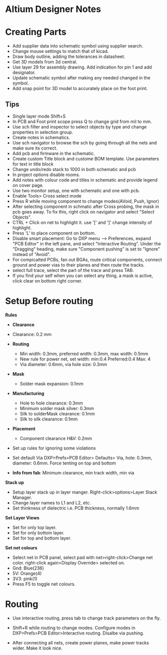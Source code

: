 Altium Designer Notes
=====================

# Creating Parts
 - Add supplier data into schematic symbol using supplier search.
 - Change mouse settings to match that of kicad.
 - Draw body outline, adding the tolerances in datasheet.
 - Get 3D models from 3d central.
 -  Use layer 29 for assembly drawing. Add indication for pin 1 and add designator.
 - Update schematic symbol after making any needed changed in the symbol.
 - Add snap point for 3D model to accurately place on the foot print.

## Tips
 - Single layer mode Shift+S
 - In PCB and Foot print scope press Q to change grid from mil to mm.
 - Use sch filter and inspector to select objects by type and change properties in selection group.
 - Create notes in schematics.
 - Use sch navigator to browse the sch by going through all the nets and make sure its correct.
 - Add pcb and firmware in the schematic.
 - Create custom Title block and custome BOM template. Use parameters for text in title block
 - Change undo/redo stack to 1000 in both schematic and pcb
 - In project options disable rooms.
 - Add notes with colour code and titles in schematic and provide legend on cover page.
 - Use two monitor setup, one with schematic and one with pcb.
 - Enable Tools> Cross select mode
 - Press R while moving component to change modes(AVoid, Push, Ignor)
 - After selecting component in schmatic after Cross probing, the mask in pcb goes away. To fix this, right click on navigator and select "Select Objects".
 - CTRL + Click on net to highlight it. use '[' and ']' change intensity of highlight.
 - Press 'L' to place component on bottom.
 - Disable smart placement: Go to DXP menu --> Preferences, expand "PCB Editor" in the left pane, and select "Interactive Routing". Under the "Dragging" heading, make sure "Component pushing" is set to "Ignore" instead of "Avoid".
 - For compicalted PCBs, fan out BGAs, route critical components, 	connect ground and power vias to their planes and then route the tracks.
 - select full trace, select the  part of the trace and press TAB.
 - If you find your self when you can select any thing, a mask is active, click clear on bottom right corner.

# Setup Before routing

__Rules__
- __Clearance__ 
 - Clearance: 0.2 mm  
- __Routing__
   - Min width: 0.3mm, preferred width: 0.3mm, max width: 0.5mm
   - New rule for power net, set width: min:0.4 Preferred:0.4 Max: 4
   - Via diameter: 0.6mm, via hole size: 0.3mm
- __Mask__
   - Solder mask expansion: 0.1mm
- __Manufacturing__
   - Hole to hole clearance: 0.3mm
   - Minimum solder mask silver: 0.3mm
   - Silk to solderMask clearance: 0.1mm
   - Silk to silk clearance: 0.1mm
- __Placement__
   - Component clearance H&V: 0.2mm 

- Set up rules for ignoring some violations

- Set default Via DXP>Prefs>PCB Editor> Defaults> Via, hole: 0.3mm, diameter: 0.6mm. Force tenting on top and bottom

- __Info from fab__: Minimum clearance, min track width, min via

__Stack up__

- Setup layer stack up in layer manger. Right-click>options>Layer Stack Manager.
- Change layer names to L1 and L2, etc.
- Set thinkness of dielectric i.e. PCB thickness, normally 1.6mm 

__Set Layer Views__
- Set for only top layer.
- Set for only bottom layer.
- Set for top and bottom layer.

__Set net colours__
 - Select net in PCB panel, select pad with net>right-click>Change net color. right-click again>Display Override> selected on.
 - Gnd: Blue(236)
 - 5V: Orange(4)
 - 3V3: pink(1)
 - Press F5 to toggle net colours.

 # Routing

- Use interactive routing, press tab to change track parameters on the fly. 
- Shift+R while routing to change modes. Configure modes in DXP>Prefs>PCB Editor>Interactive routing. Disalbe via pushing.

- After connecting all nets, create power planes, make power tracks wider. Make it look nice.